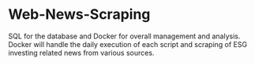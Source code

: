 # Web-News-Scraping



SQL for the database and Docker for overall management and analysis. Docker will handle the daily execution of each script and scraping of ESG investing related news from various sources.
